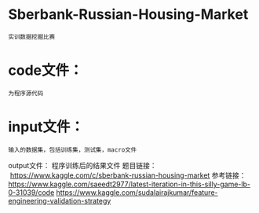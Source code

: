 # Sberbank-Russian-Housing-Market
    实训数据挖掘比赛
# code文件：
    为程序源代码
# input文件：
    输入的数据集，包括训练集，测试集，macro文件
output文件：
    程序训练后的结果文件
题目链接：
    https://www.kaggle.com/c/sberbank-russian-housing-market
参考链接：
    https://www.kaggle.com/saeedt2977/latest-iteration-in-this-silly-game-lb-0-31039/code
    https://www.kaggle.com/sudalairajkumar/feature-engineering-validation-strategy
    
